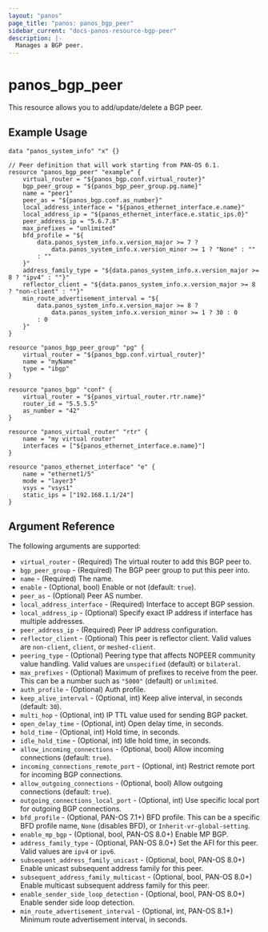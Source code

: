 ```yaml
---
layout: "panos"
page_title: "panos: panos_bgp_peer"
sidebar_current: "docs-panos-resource-bgp-peer"
description: |-
  Manages a BGP peer.
---
```


# panos_bgp_peer

This resource allows you to add/update/delete a BGP peer.


## Example Usage

```hcl
data "panos_system_info" "x" {}

// Peer definition that will work starting from PAN-OS 6.1.
resource "panos_bgp_peer" "example" {
    virtual_router = "${panos_bgp.conf.virtual_router}"
    bgp_peer_group = "${panos_bgp_peer_group.pg.name}"
    name = "peer1"
    peer_as = "${panos_bgp.conf.as_number}"
    local_address_interface = "${panos_ethernet_interface.e.name}"
    local_address_ip = "${panos_ethernet_interface.e.static_ips.0}"
    peer_address_ip = "5.6.7.8"
    max_prefixes = "unlimited"
    bfd_profile = "${
        data.panos_system_info.x.version_major >= 7 ? 
            data.panos_system_info.x.version_minor >= 1 ? "None" : ""
        : ""
    }"
    address_family_type = "${data.panos_system_info.x.version_major >= 8 ? "ipv4" : ""}"
    reflector_client = "${data.panos_system_info.x.version_major >= 8 ? "non-client" : ""}"
    min_route_advertisement_interval = "${
        data.panos_system_info.x.version_major >= 8 ? 
            data.panos_system_info.x.version_minor >= 1 ? 30 : 0
        : 0
    }"
}

resource "panos_bgp_peer_group" "pg" {
    virtual_router = "${panos_bgp.conf.virtual_router}"
    name = "myName"
    type = "ibgp"
}

resource "panos_bgp" "conf" {
    virtual_router = "${panos_virtual_router.rtr.name}"
    router_id = "5.5.5.5"
    as_number = "42"
}

resource "panos_virtual_router" "rtr" {
    name = "my virtual router"
    interfaces = ["${panos_ethernet_interface.e.name}"]
}

resource "panos_ethernet_interface" "e" {
    name = "ethernet1/5"
    mode = "layer3"
    vsys = "vsys1"
    static_ips = ["192.168.1.1/24"]
}
```

## Argument Reference

The following arguments are supported:

* `virtual_router` - (Required) The virtual router to add this BGP
  peer to.
* `bgp_peer_group` - (Required) The BGP peer group to put this peer into.
* `name` - (Required) The name.
* `enable` - (Optional, bool) Enable or not (default: `true`).
* `peer_as` - (Optional) Peer AS number.
* `local_address_interface` - (Required) Interface to accept BGP session.
* `local_address_ip` - (Optional) Specify exact IP address if interface has
  multiple addresses.
* `peer_address_ip` - (Required) Peer IP address configuration.
* `reflector_client` - (Optional) This peer is reflector client.  Valid
  values are `non-client`, `client`, or `meshed-client`.
* `peering_type` - (Optional) Peering type that affects NOPEER
  community value handling.  Valid values are `unspecified` (default) or
  `bilateral`.
* `max_prefixes` - (Optional) Maximum of prefixes to receive from the
  peer.  This can be a number such as `"5000"` (default) or `unlimited`.
* `auth_profile` - (Optional) Auth profile.
* `keep_alive_interval` - (Optional, int) Keep alive interval, in
  seconds (default: `30`).
* `multi_hop` - (Optional, int) IP TTL value used for sending BGP packet.
* `open_delay_time` - (Optional, int) Open delay time, in seconds.
* `hold_time` - (Optional, int) Hold time, in seconds.
* `idle_hold_time` - (Optional, int) Idle hold time, in seconds.
* `allow_incoming_connections` - (Optional, bool) Allow incoming connections
  (default: `true`).
* `incoming_connections_remote_port` - (Optional, int) Restrict remote port for
  incoming BGP connections.
* `allow_outgoing_connections` - (Optional, bool) Allow outgoing connections
  (default: `true`).
* `outgoing_connections_local_port` - (Optional, int) Use specific local
  port for outgoing BGP connections.
* `bfd_profile` - (Optional, PAN-OS 7.1+) BFD profile.  This can be a specific
  BFD profile name, `None` (disables BFD), or `Inherit-vr-global-setting`.
* `enable_mp_bgp` - (Optional, bool, PAN-OS 8.0+) Enable MP BGP.
* `address_family_type` - (Optional, PAN-OS 8.0+) Set the AFI for this
  peer.  Valid values are `ipv4` or `ipv6`.
* `subsequent_address_family_unicast` - (Optional, bool, PAN-OS 8.0+) Enable
  unicast subsequent address family for this peer.
* `subsequent_address_family_multicast` - (Optional, bool, PAN-OS 8.0+) Enable
  multicast subsequent address family for this peer.
* `enable_sender_side_loop_detection` - (Optional, bool, PAN-OS 8.0+) Enable
  sender side loop detection.
* `min_route_advertisement_interval` - (Optional, int, PAN-OS 8.1+) Minimum
  route advertisement interval, in seconds.
